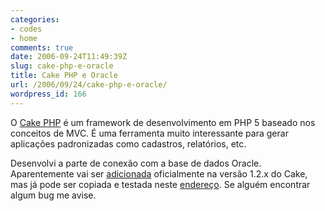 ```yaml
---
categories:
- codes
- home
comments: true
date: 2006-09-24T11:49:39Z
slug: cake-php-e-oracle
title: Cake PHP e Oracle
url: /2006/09/24/cake-php-e-oracle/
wordpress_id: 166
---
```


O [Cake PHP](http://www.cakephp.org) é um framework de desenvolvimento em PHP 5 baseado nos conceitos de MVC. É uma ferramenta muito interessante para gerar aplicações padronizadas como cadastros, relatórios, etc.

Desenvolvi a parte de conexão com a base de dados Oracle. Aparentemente vai ser [adicionada](https://trac.cakephp.org/ticket/228) oficialmente na versão 1.2.x do Cake, mas já pode ser copiada e testada neste [endereço](https://trac.cakephp.org/attachment/ticket/228/dbo_oci.php). Se alguém encontrar algum bug me avise.
